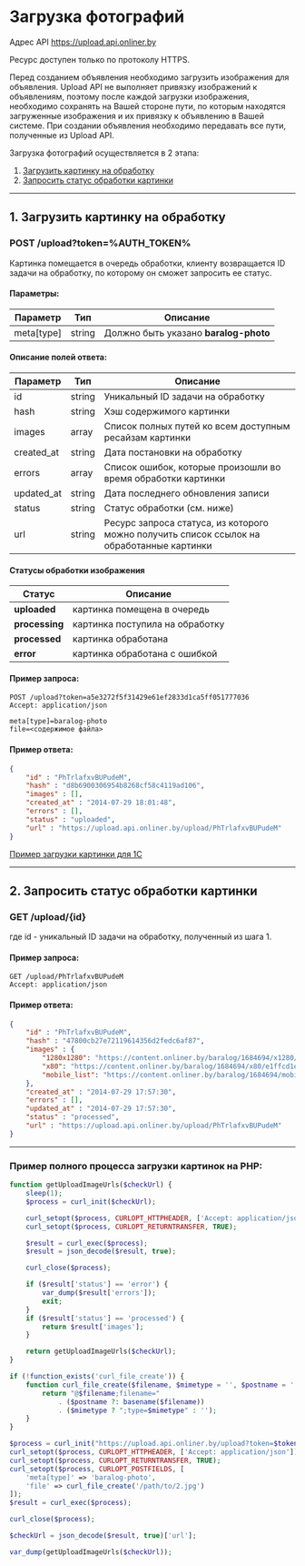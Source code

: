 # Загрузка фотографий

Адрес API https://upload.api.onliner.by

Ресурс доступен только по протоколу HTTPS.

Перед созданием объявления необходимо загрузить изображения для объявления. Upload API не выполняет привязку изображений к объявлениям, поэтому после каждой загрузки изображения, необходимо сохранять на Вашей стороне пути, по которым находятся загруженные изображения и их привязку к объявлению в Вашей системе. При создании объявления необходимо передавать все пути, полученные из Upload API.

Загрузка фотографий осуществляется в 2 этапа:

1. [Загрузить картинку на обработку](#step_1)
2. [Запросить статус обработки картинки](#step_2)

---

## 1. Загрузить картинку на обработку<a name="step_1"></a>

### POST /upload?token=%AUTH_TOKEN%

Картинка помещается в очередь обработки, клиенту возвращается ID задачи на обработку, по которому он сможет запросить ее статус.

#### Параметры:

|Параметр|Тип|Описание|
|---|---|---|
|meta[type]|string|Должно быть указано **baralog-photo**|

#### Описание полей ответа:
|Параметр|Тип|Описание|
|---|---|---|
|id|string|Уникальный ID задачи на обработку|
|hash|string|Хэш содержимого картинки|
|images|array|Список полных путей ко всем доступным ресайзам картинки|
|created_at|string|Дата постановки на обработку|
|errors|array|Список ошибок, которые произошли во время обработки картинки|
|updated_at|string|Дата последнего обновления записи|
|status|string|Статус обработки (см. ниже)|
|url|string|Ресурс запроса статуса, из которого можно получить список ссылок на обработанные картинки|

#### Статусы обработки изображения
|Статус|Описание|
|---|---|
| **uploaded** | картинка помещена в очередь |
| **processing** | картинка поступила на обработку | 
| **processed** | картинка обработана | 
| **error** | картинка обработана с ошибкой |

#### Пример запроса:

```http
POST /upload?token=a5e3272f5f31429e61ef2833d1ca5ff051777036
Accept: application/json
```
```
meta[type]=baralog-photo
file=<содержимое файла>
```

#### Пример ответа:

```json
{
    "id" : "PhTrlafxvBUPudeM",
    "hash" : "d8b6900306954b8268cf58c4119ad106",
    "images" : [],
    "created_at" : "2014-07-29 18:01:48",
    "errors" : [],
    "status" : "uploaded",
    "url" : "https://upload.api.onliner.by/upload/PhTrlafxvBUPudeM"
}
```

[Пример загрузки картинки для 1C](upload_1c.md)

---

## 2. Запросить статус обработки картинки<a name="step_2"></a>

### GET /upload/{id}

где id - уникальный ID задачи на обработку, полученный из шага 1.

#### Пример запроса:

```http
GET /upload/PhTrlafxvBUPudeM
Accept: application/json
```

#### Пример ответа:

```json
{
    "id" : "PhTrlafxvBUPudeM",
    "hash" : "47800cb27e72119614356d2fedc6af87",
    "images" : {
        "1280x1280": "https://content.onliner.by/baralog/1684694/x1280/e1ffcd1e6d8dc975e1457a1e01e8aeab.jpeg",
        "x80": "https://content.onliner.by/baralog/1684694/x80/e1ffcd1e6d8dc975e1457a1e01e8aeab.jpeg",
        "mobile_list": "https://content.onliner.by/baralog/1684694/mobile-list/e1ffcd1e6d8dc975e1457a1e01e8aeab.jpeg"
    },
    "created_at" : "2014-07-29 17:57:30",
    "errors" : [],
    "updated_at" : "2014-07-29 17:57:30",
    "status" : "processed",
    "url" : "https://upload.api.onliner.by/upload/PhTrlafxvBUPudeM"
}
```

---

### Пример полного процесса загрузки картинок на PHP:

```php
function getUploadImageUrls($checkUrl) {
    sleep(1);
    $process = curl_init($checkUrl);

    curl_setopt($process, CURLOPT_HTTPHEADER, ['Accept: application/json']);
    curl_setopt($process, CURLOPT_RETURNTRANSFER, TRUE);

    $result = curl_exec($process);
    $result = json_decode($result, true);

    curl_close($process);

    if ($result['status'] == 'error') {
        var_dump($result['errors']);
        exit;
    }
    if ($result['status'] == 'processed') {
        return $result['images'];
    }

    return getUploadImageUrls($checkUrl);
}

if (!function_exists('curl_file_create')) {
    function curl_file_create($filename, $mimetype = '', $postname = '') {
        return "@$filename;filename="
            . ($postname ?: basename($filename))
            . ($mimetype ? ";type=$mimetype" : '');
    }
}

$process = curl_init("https://upload.api.onliner.by/upload?token=$token");
curl_setopt($process, CURLOPT_HTTPHEADER, ['Accept: application/json']);
curl_setopt($process, CURLOPT_RETURNTRANSFER, TRUE);
curl_setopt($process, CURLOPT_POSTFIELDS, [
    'meta[type]' => 'baralog-photo',
    'file' => curl_file_create('/path/to/2.jpg')
]);
$result = curl_exec($process);

curl_close($process);

$checkUrl = json_decode($result, true)['url'];

var_dump(getUploadImageUrls($checkUrl));
```
